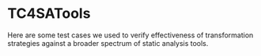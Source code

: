 # TC4SATools
Here are some test cases we used to verify effectiveness of transformation strategies against a broader spectrum of static analysis tools.
